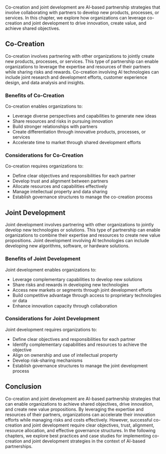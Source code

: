 
Co-creation and joint development are AI-based partnership strategies that involve collaborating with partners to develop new products, processes, or services. In this chapter, we explore how organizations can leverage co-creation and joint development to drive innovation, create value, and achieve shared objectives.

Co-Creation
-----------

Co-creation involves partnering with other organizations to jointly create new products, processes, or services. This type of partnership can enable organizations to leverage the expertise and resources of their partners while sharing risks and rewards. Co-creation involving AI technologies can include joint research and development efforts, customer experience design, and data analysis and insights.

### Benefits of Co-Creation

Co-creation enables organizations to:

* Leverage diverse perspectives and capabilities to generate new ideas
* Share resources and risks in pursuing innovation
* Build stronger relationships with partners
* Create differentiation through innovative products, processes, or services
* Accelerate time to market through shared development efforts

### Considerations for Co-Creation

Co-creation requires organizations to:

* Define clear objectives and responsibilities for each partner
* Develop trust and alignment between partners
* Allocate resources and capabilities effectively
* Manage intellectual property and data sharing
* Establish governance structures to manage the co-creation process

Joint Development
-----------------

Joint development involves partnering with other organizations to jointly develop new technologies or solutions. This type of partnership can enable organizations to combine their expertise and resources to create new value propositions. Joint development involving AI technologies can include developing new algorithms, software, or hardware solutions.

### Benefits of Joint Development

Joint development enables organizations to:

* Leverage complementary capabilities to develop new solutions
* Share risks and rewards in developing new technologies
* Access new markets or segments through joint development efforts
* Build competitive advantage through access to proprietary technologies or data
* Enhance innovation capacity through collaboration

### Considerations for Joint Development

Joint development requires organizations to:

* Define clear objectives and responsibilities for each partner
* Identify complementary capabilities and resources to achieve the objective
* Align on ownership and use of intellectual property
* Develop risk-sharing mechanisms
* Establish governance structures to manage the joint development process

Conclusion
----------

Co-creation and joint development are AI-based partnership strategies that can enable organizations to achieve shared objectives, drive innovation, and create new value propositions. By leveraging the expertise and resources of their partners, organizations can accelerate their innovation efforts while managing risks and costs effectively. However, successful co-creation and joint development require clear objectives, trust, alignment, resource allocation, and effective governance structures. In the following chapters, we explore best practices and case studies for implementing co-creation and joint development strategies in the context of AI-based partnerships.

